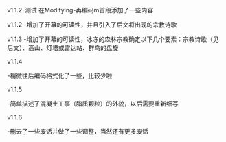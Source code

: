 v1.1.2-测试
在Modifying-再编码m首段添加了一些内容

v1.1.2
-增加了开幕的可读性，并且引入了后文将出现的宗教诗歌

v1.1.3
-增加了开幕的可读性，冰冻的森林宗教确定以下几个要素：宗教诗歌（见后文）、高山、灯塔或雷达站、群鸟的盘旋

v1.1.4

-稍微往后编码格式化了一些，比较少啦

v1.1.5

-简单描述了混凝土工事（脂质颗粒）的外貌，以后需要重新细写

v1.1.6

-删去了一些废话并做了一些调整，当然还有更多废话